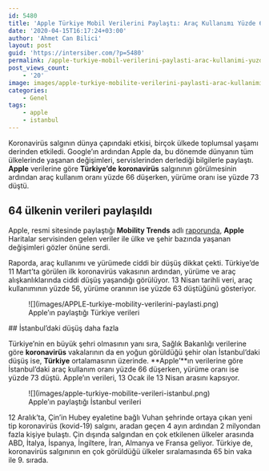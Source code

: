 ```yaml
---
id: 5480
title: 'Apple Türkiye Mobil Verilerini Paylaştı: Araç Kullanımı Yüzde 66, Yürüme Yüzde 73 Azaldı'
date: '2020-04-15T16:17:24+03:00'
author: 'Ahmet Can Bilici'
layout: post
guid: 'https://intersiber.com/?p=5480'
permalink: /apple-turkiye-mobil-verilerini-paylasti-arac-kullanimi-yuzde-66-yurume-yuzde-73-azaldi/
post_views_count:
    - '20'
image: images/apple-turkiye-mobilite-verilerini-paylasti-arac-kullanimi-ve-yurume-orani-azaldi.jpeg
categories:
    - Genel
tags:
    - apple
    - istanbul
---
```


Koronavirüs salgının dünya çapındaki etkisi, birçok ülkede toplumsal yaşamı derinden etkiledi. Google’ın ardından Apple da, bu dönemde dünyanın tüm ülkelerinde yaşanan değişimleri, servislerinden derlediği bilgilerle paylaştı. **Apple** verilerine göre **Türkiye’de** **koronavirüs** salgınının görülmesinin ardından araç kullanım oranı yüzde 66 düşerken, yürüme oranı ise yüzde 73 düştü.

## 64 ülkenin verileri paylaşıldı

Apple, resmi sitesinde paylaştığı **Mobility Trends** adlı [raporunda](https://www.apple.com/covid19/mobility), **Apple** Haritalar servisinden gelen veriler ile ülke ve şehir bazında yaşanan değişimleri gözler önüne serdi.

Raporda, araç kullanımı ve yürümede ciddi bir düşüş dikkat çekti. Türkiye’de 11 Mart’ta görülen ilk koronavirüs vakasının ardından, yürüme ve araç alışkanlıklarında ciddi düşüş yaşandığı görülüyor. 13 Nisan tarihli veri, araç kullanımının yüzde 56, yürüme oranının ise yüzde 63 düştüğünü gösteriyor.

<figure class="wp-block-image size-large">![](images/APPLE-turkiye-mobility-verilerini-paylasti.png)<figcaption>Apple’ın paylaştığı Türkiye verileri</figcaption></figure>## İstanbul’daki düşüş daha fazla

Türkiye’nin en büyük şehri olmasının yanı sıra, Sağlık Bakanlığı verilerine göre **koronavirüs** vakalarının da en yoğun görüldüğü şehir olan İstanbul’daki düşüş ise, **Türkiye** ortalamasının üzerinde. **Apple’**ın verilerine göre İstanbul’daki araç kullanım oranı yüzde 66 düşerken, yürüme oranı ise yüzde 73 düştü. Apple’ın verileri, 13 Ocak ile 13 Nisan arasını kapsıyor.

<figure class="wp-block-image size-large">![](images/apple-turkiye-mobilite-verileri-istanbul.png)<figcaption>Apple’ın paylaştığı İstanbul verileri</figcaption></figure>12 Aralık’ta, Çin’in Hubey eyaletine bağlı Vuhan şehrinde ortaya çıkan yeni tip koronavirüs (kovid-19) salgını, aradan geçen 4 ayın ardından 2 milyondan fazla kişiye bulaştı. Çin dışında salgından en çok etkilenen ülkeler arasında ABD, İtalya, İspanya, İngiltere, İran, Almanya ve Fransa geliyor. Türkiye de, koronavirüs salgınının en çok görüldüğü ülkeler sıralamasında 65 bin vaka ile 9. sırada.
